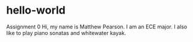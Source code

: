# hello-world
Assignment 0
Hi, my name is Matthew Pearson. I am an ECE major. I also like to play piano sonatas and whitewater kayak.
